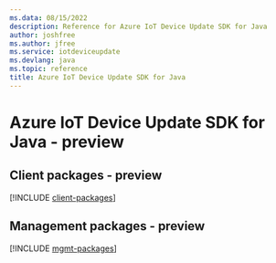 ```yaml
---
ms.data: 08/15/2022
description: Reference for Azure IoT Device Update SDK for Java
author: joshfree
ms.author: jfree
ms.service: iotdeviceupdate
ms.devlang: java
ms.topic: reference
title: Azure IoT Device Update SDK for Java
---
```

# Azure IoT Device Update SDK for Java - preview

## Client packages - preview
[!INCLUDE [client-packages](iot-device-update-client-index.md)]
## Management packages - preview
[!INCLUDE [mgmt-packages](iot-device-update-mgmt-index.md)]